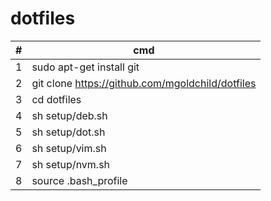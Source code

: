 # dotfiles  

\# | cmd
---|---
1 | sudo apt-get install git
2 | git clone https://github.com/mgoldchild/dotfiles
3 | cd dotfiles
4 | sh setup/deb.sh
5 | sh setup/dot.sh
6 | sh setup/vim.sh
7 | sh setup/nvm.sh
8 | source .bash_profile
